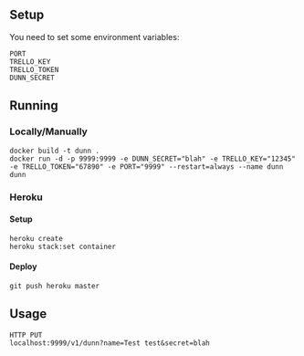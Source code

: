 ## Setup
You need to set some environment variables:
```
PORT
TRELLO_KEY
TRELLO_TOKEN
DUNN_SECRET
```

## Running
### Locally/Manually
```
docker build -t dunn .
docker run -d -p 9999:9999 -e DUNN_SECRET="blah" -e TRELLO_KEY="12345" -e TRELLO_TOKEN="67890" -e PORT="9999" --restart=always --name dunn dunn
```

### Heroku
#### Setup
```
heroku create
heroku stack:set container
```

#### Deploy
```
git push heroku master
```

## Usage
```
HTTP PUT
localhost:9999/v1/dunn?name=Test test&secret=blah
```
